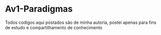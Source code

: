 # Av1-Paradigmas
Todos codigos aqui postados são de minha autoria, postei apenas para fins de estudo e compartilhamento de conhecimento 
